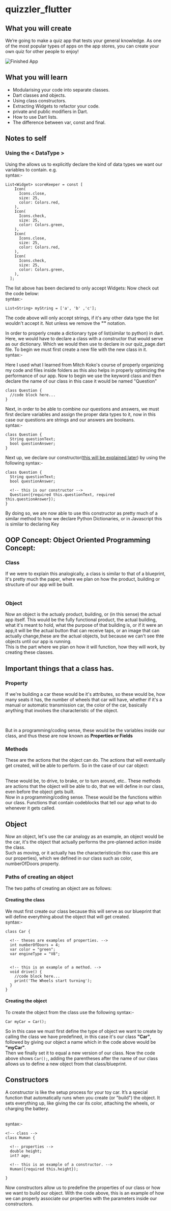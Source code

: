 # quizzler_flutter

## What you will create

We’re going to make a quiz app that tests your general knowledge. As one of the most popular types of apps on the app stores, you can create your own quiz for other people to enjoy!

![Finished App](https://github.com/londonappbrewery/Images/blob/master/quizzler-demo.gif)

## What you will learn

- Modularising your code into separate classes.
- Dart classes and objects.
- Using class constructors.
- Extracting Widgets to refactor your code.
- private and public modifiers in Dart.
- How to use Dart lists.
- The difference between var, const and final.

## Notes to self

### Using the < DataType >

Using the <Datatype> allows us to explicitly declare the kind of data types we want our variables to contain. e.g. <br>
syntax:- <br>

```
List<Widget> scoreKeeper = const [
    Icon(
      Icons.close,
      size: 25,
      color: Colors.red,
    ),
    Icon(
      Icons.check,
      size: 25,
      color: Colors.green,
    ),
    Icon(
      Icons.close,
      size: 25,
      color: Colors.red,
    ),
    Icon(
      Icons.check,
      size: 25,
      color: Colors.green,
    ),
  ];
```

The list above has been declared to only accept Widgets: Now check out the code below: <br>
syntax:- <br>

```
List<String> myString = ['a', 'b' ,'c'];
```

The code above will only accept strings, if it's any other data type the list wouldn't accept it. Not unless we remove the **"<DataType>"** notation.

In order to properly create a dictionary type of list(similar to python) in dart. Here, we would have to declare a class with a constructor that would serve as our dictionary. Which we would then use to declare in our quiz_page.dart file. To begin we must first create a new file with the new class in it. <br>
syntax:- <br >

Here I used what I learned from Mitch Koko's course of properly organizing my code and files inside folders as this also helps in properly optimizing the performance of our app.
Now to begin we use the keyword class and then declare the name of our class in this case it would be named "Question"

```
class Question {
  //code block here...
}
```

Next, in order to be able to combine our questions and answers, we must first declare variables and assign the proper data types to it, now in this case our questions are strings and our answers are booleans. <br>
syntax:- <br>

```
class Question {
  String questionText;
  bool questionAnswer;
}
```

Next up, we declare our constructor([this will be explained later](Constructors)) by using the following syntax:- <br>

```
class Question {
  String questionText;
  bool questionAnswer;

  <!-- this is our constructor -->
  Question({required this.questionText, required this.questionAnswer});
}
```

By doing so, we are now able to use this constructor as pretty much of a similar method to how we declare Python Dictionaries, or in Javascript this is similar to declaring Key

## OOP Concept: Object Oriented Programming Concept:

### Class

If we were to explain this analogically, a class is similar to that of a blueprint, It's pretty much the paper, where we plan on how the product, building or structure of our app will be built.
<br>
<br>

### Object

Now an object is the actualy product, building, or (in this sense) the actual app itself. This would be the fully functional product, the actual building, what it's meant to hold, what the purpose of that building is, or if it were an app,it will be the actual button that can receive taps, or an image that can actually change,these are the actual objects, but because we can't see thte objects until our app is running.
<br>
This is the part where we plan on how it will function, how they will work, by creating these classes.
<br>

## Important things that a class has.

### Property

If we're building a car these would be it's attributes, so these would be, how many seats it has, the number of wheels that car will have, whether if it's a manual or automatic transmission car, the color of the car, basically anything that involves the characteristic of the object.

<br>

But in a programming/coding sense, these would be the variables inside our class, and thus these are now known as **Properties or Fields**

### Methods

These are the actions that the object can do. The actions that will eventually get created, will be able to perform. So in the case of our car object:

<br>
These would be, to drive, to brake, or to turn around, etc.. These methods are actions that the object will be able to do, that we will define in our class, even before the object gets built.

<br>
Now in a programming/coding sense. These would be the functions within our class. Functions that contain codeblocks that tell our app what to do whenever it gets called.

## Object

Now an object, let's use the car analogy as an example, an object would be the car, it's the object that actually performs the pre-planned action inside the class. <br>
Such as moving, or it actually has the characteristics(in this case this are our properties), which we defined in our class such as color, numberOfDoors property.

### Paths of creating an object

The two paths of creating an object are as follows:

#### Creating the class

We must first create our class because this will serve as our blueprint that will define everything about the object that will get created.
<br>
syntax:-

```
class Car {

  <!-- theses are examples of properties. -->
  int numberOfDoors = 4;
  var color = "green";
  var engineType = "V8";


  <!-- this is an example of a method. -->
  void drive() {
    //code block here...
    print('The Wheels start turning');
  }
}
```

#### Creating the object

To create the object from the class use the following syntax:-

```
Car myCar = Car();

```

So in this case we must first define the type of object we want to create by calling the class we have predefined, in this case it's our class **"Car"**, followed by giving our object a name which in the code above would be **"myCar"**. <br>
Then we finally set it to equal a new version of our class. Now the code above shows `Car();`, adding the parentheses after the name of our class allows us to define a new object from that class/blueprint. <br>

## Constructors

A constructor is like the setup process for your toy car. It’s a special function that automatically runs when you create (or "build") the object. It sets everything up, like giving the car its color, attaching the wheels, or charging the battery.

<br>
syntax:-

```
<!-- class -->
class Human {

  <!-- properties -->
  double height;
  int? age;

  <!-- this is an example of a constructor. -->
  Human({required this.height});

}

```

Now constructors allow us to predefine the properties of our class or how we want to build our object. With the code above, this is an example of how we can properly associate our properties with the parameters inside our constructors.
